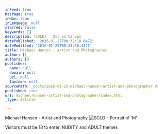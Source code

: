 ```yaml
---
inFeed: true
hasPage: true
inNav: true
inLanguage: null
starred: false
keywords: []
description: (SOLD)   Oil on Canvas
datePublished: '2016-01-25T00:32:18.847Z'
dateModified: '2016-01-25T00:31:50.432Z'
title: Michael Hansen - Artist and Photographer
author: []
authors: []
publisher:
  name: null
  domain: null
  url: null
  favicon: null
sourcePath: _posts/2016-01-25-michael-hansen-artist-and-photographer.md
published: true
url: michael-hansen-artist-and-photographer/index.html
_type: Article

---
```

Michael Hansen - Artist and Photography
![SOLD - Portrait of 'M'](https://the-grid-user-content.s3-us-west-2.amazonaws.com/fb3cfa37-e657-47ae-ad34-a26090bffc26.jpg)

Visitors must be 18 to enter.  NUDITY and ADULT themes